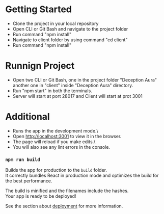 # Getting Started

- Clone the project in your local repository
- Open CLI or Git Bash and navigate to the project folder 
- Run command "npm install"
- Navigate to client folder by using command "cd client"
- Run command "npm install"

# Runnign Project

- Open two CLI or Git Bash, one in the project folder "Deception Aura" another one in "client" inside "Deception Aura" directory.
- Run "npm start" in both the terminals.
- Server will start at port 28017 and Client will start at prot 3001

# Additional

- Runs the app in the development mode.\
- Open [http://localhost:3001](http://localhost:3001) to view it in the browser.
- The page will reload if you make edits.\
- You will also see any lint errors in the console.


### `npm run build`

Builds the app for production to the `build` folder.\
It correctly bundles React in production mode and optimizes the build for the best performance.

The build is minified and the filenames include the hashes.\
Your app is ready to be deployed!

See the section about [deployment](https://facebook.github.io/create-react-app/docs/deployment) for more information.
